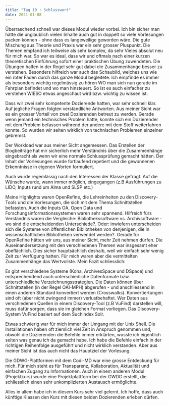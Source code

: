 ```yaml
---
title: "Tag 10 : Schlusswort"
date: 2021-01-08
---
```


Überraschend schnell war dieses Modul wieder vorbei. Ich bin sicher man hätte die unglaublich vielen Inhalte auch gut in doppelt so viele Vorlesungen packen können - ohne dass es langeweilige geworden wäre. Die gute Mischung aus Theorie und Praxis war ein sehr grosser Pluspunkt. Die Themen empfand ich teilweise als sehr komplex, da sehr Vieles absolut neu für mich war. So war es ideal, dass wir und oftmals nach einer kurzen theoretischen Einführung sofort einer praktischen Übung zuwendeten. Die Übungen halfen in der Regel sehr gut dabei die Zusammenhänge besser zu verstehen.
Besonders hilfreich war auch das Schaubild, welches uns wie ein roter Faden durch das ganze Modul begleitete. Ich empfinde es immer als besonders wichtig regelmässig zu hören WO man sich nun gerade im Fahrplan befindet und wo man hinsteuert. So ist es auch einfacher zu verstehen WIESO etwas angeschaut wird bzw. wichtig zu wissen ist. 

Dass wir zwei sehr kompetente Dozierende hatten, war sehr schnell klar. Auf jegliche Fragen folgten verständliche Antworten. Aus meiner Sicht war es ein grosser Vorteil von zwei Dozierenden betreut zu werden. Gerade wenn jemand ein technisches Problem hatte, konnte sich ein Dozierender mit dem Problem befassen während der andere mit dem Stoff weiterfahren konnte. So wurden wir selten wirklich von technischen Problemen einzelner gebremst.

Der Workload war aus meiner Sicht angemessen. Das Erstellen der Blogbeiträge hat mir sicherlich mehr Verständnis über die Zusammenhänge eingebracht als wenn wir eine normale Schlussprüfung gemacht hätten. Der Inhalt der Vorlesungen wurde fortlaufend repetiert und die gewonnenen Erkenntnisse in eigenen Worten formuliert.

Auch wurde regemlässig nach den Interessen der Klasse gefragt. Auf die Wünsche wurde, wann immer möglich, eingegangen (z.B Ausführungen zu LIDO, Inputs rund um Alma und SLSP etc.)

Meine Highlights waren OpenRefine, die Lehreinheiten zu den Discovery-Tools und die Vorlesungen, die sich mit dem Thema Schnittstellen befassten. Auch die Inputs OA, Open Data und Forschungsinformationssystemen waren sehr spannend. Hilfreich fürs Verständnis waren die Vergleiche: Bibliothekssoftware vs. Archivsoftware - wo sind die entscheidenden Unterschiede?. Oder: inwiefern unterscheiden sich die Systeme von öffentlichen Bibliotheken von denjenigen, die in wissenschaftlichen Bibliotheken verwendet werden?.
Gerade für OpenRefine hätten wir uns, aus meiner Sicht, mehr Zeit nehmen dürfen. Die Auseinandersetzung mit den verschiedenen Themen war insgesamt eher obeflächlich. Dies sicher hauptsächlich deshalb, weil wir einfach sehr wenig Zeit zur Verfügung hatten.
Für mich waren aber die vermittelten Zusammenhänge das Wertvollste. Mein Fazit schliesslich:

Es gibt verschiedene Systeme (Koha, ArchivesSpace und DSpace) und entsprechendend auch unterschiedliche Datenformate bzw. unterschiedliche Verzeichnungsstrategien. Die Daten können über Schnittstellen (in der Regel OAI-MPH) abgerufen - und anschliessend in einen anderen Standard konvertiert werden (Crosswalks). Konvertiertungen sind oft (aber nicht zwingend immer) verlustbehaftet. Wer Daten aus verschiedenen Quellen in einem Discovery-Tool (z.B VuFind) darstellen will, muss dafür sorgen, dass sie im gleichen Format vorliegen. Das Discovery-System VuFind basiert auf dem Suchindex Solr.


Etwas schwierig war für mich immer der Umgang mit der Unix Shell. Die Installationen haben oft ziemlich viel Zeit in Anspruch genommen und, obwohl die Dozierenden die Befehle immer erklärten, wusste ich eigentlich selten was genau ich da gemacht habe. Ich habe die Befehle einfach in der richtigen Reihenfolge ausgeführt und nicht wirklich verstanden. Aber aus meiner Sicht ist das auch nicht das Hauptziel der Vorlesung. 

Die GDWG-Plattformen mit dem Codi-MD war eine grosse Entdeckung für mich. Für mich steht es für Transparenz, Kollaboration, Aktualität und einfachen Zugang zu Informationen. Auch in einem anderen Modul (Projektkurs) wurde eine Projektplattform bei der GWDG erstellt, die schliesslich einen sehr unkomplizierten Austausch ermöglichte. 

Alles in allem habe ich in diesem Kurs sehr viel gelernt. Ich hoffe, dass auch künftige Klassen den Kurs mit diesen beiden Dozierenden erleben dürfen.


